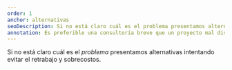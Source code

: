 ```yaml
---
order: 1
anchor: alternativas
seoDescription: Si no está claro cuál es el problema presentamos alternativas
annotation: Es preferible una consultoría breve que un proyecto mal diseñado
--- 
```

Si no está claro cuál es el *problema* presentamos alternativas intentando evitar el retrabajo y sobrecostos.